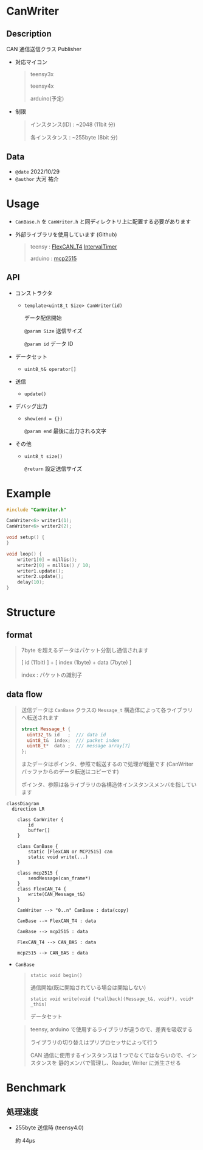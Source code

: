 # CanWriter

## Description

CAN 通信送信クラス Publisher

-   対応マイコン

    > teensy3x
    >
    > teensy4x
    >
    > arduino(予定)

-   制限

    > インスタンス(ID) : ~2048 (11bit 分)
    >
    > 各インスタンス : ~255byte (8bit 分)

## Data

-   `@date` 2022/10/29
-   `@author` 大河 祐介

# Usage

-   `CanBase.h` を `CanWriter.h` と同ディレクトリ上に配置する必要があります

-   外部ライブラリを使用しています (Github)

    > teensy : [FlexCAN_T4](https://github.com/tonton81/FlexCAN_T4) [IntervalTimer](https://github.com/loglow/IntervalTimer)
    >
    > arduino : [mcp2515](https://github.com/autowp/arduino-mcp2515)

## API

-   コンストラクタ

    -   `template<uint8_t Size> CanWriter(id)`

        データ配信開始

        `@param Size` 送信サイズ

        `@param id` データ ID

-   データセット

    -   `uint8_t& operator[]`

-   送信

    -   `update()`

-   デバッグ出力

    -   `show(end = {})`

        `@param end` 最後に出力される文字

-   その他

    -   `uint8_t size()`

        `@return` 設定送信サイズ

# Example

```cpp
#include "CanWriter.h"

CanWriter<6> writer1(1);
CanWriter<6> writer2(2);

void setup() {
}

void loop() {
	writer1[0] = millis();
	writer2[0] = millis() / 10;
	writer1.update();
	writer2.update();
	delay(10);
}
```

# Structure

## format

> 7byte を超えるデータはパケット分割し通信されます
>
> [ id (11bit) ] + [ index (1byte) + data (7byte) ]
>
> index : パケットの識別子

## data flow

> 送信データは `CanBase` クラスの `Message_t` 構造体によって各ライブラリへ転送されます
>
> ```cpp
> struct Message_t {
>   uint32_t& id   ;  /// data id
>   uint8_t&  index;  /// packet index
>   uint8_t*  data ;  /// message array[7]
> };
> ```
>
> またデータはポインタ、参照で転送するので処理が軽量です (CanWriter バッファからのデータ転送はコピーです)
>
> ポインタ、参照は各ライブラリの各構造体インスタンスメンバを指しています

```mermaid
classDiagram
  direction LR

	class CanWriter {
		id
		buffer[]
	}

	class CanBase {
		static [FlexCAN or MCP2515] can
		static void write(...)
	}

	class mcp2515 {
		sendMessage(can_frame*)
	}
	class FlexCAN_T4 {
		write(CAN_Message_t&)
	}

	CanWriter --> "0..n" CanBase : data(copy)

	CanBase --> FlexCAN_T4 : data

	CanBase --> mcp2515 : data

	FlexCAN_T4 --> CAN_BAS : data

	mcp2515 --> CAN_BAS : data

```

-   `CanBase`

    > `static void begin()`
    >
    > 通信開始(既に開始されている場合は開始しない)
    >
    > `static void write(void (*callback)(Message_t&, void*), void* _this)`
    >
    > データセット

    > teensy, arduino で使用するライブラリが違うので、差異を吸収する
    >
    > ライブラリの切り替えはプリプロセッサによって行う
    >
    > CAN 通信に使用するインスタンスは 1 つでなくてはならいので、インスタンスを 静的メンバで管理し、Reader, Writer に派生させる

# Benchmark

## 処理速度

-   255byte 送信時 (teensy4.0)

    約 44μs
